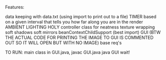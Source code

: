 Features:

data keeping with data.txt (using import to print out to a file)
TIMER based on a given interval that tells you how far along you are in the render
AMBIENT LIGHTING HOLY
controller class for neatness
texture wrapping
soft shadows
soft mirrors
beanContextChildSupport (best import)
GUI (BTW THE ACTUAL CODE FOR PRINTING THE IMAGE TO GUI IS COMMENTED OUT SO IT WILL OPEN BUT WITH NO IMAGE)
base req's


TO RUN:
main class in GUI.java,
javac GUI.java
java GUI
wait!
